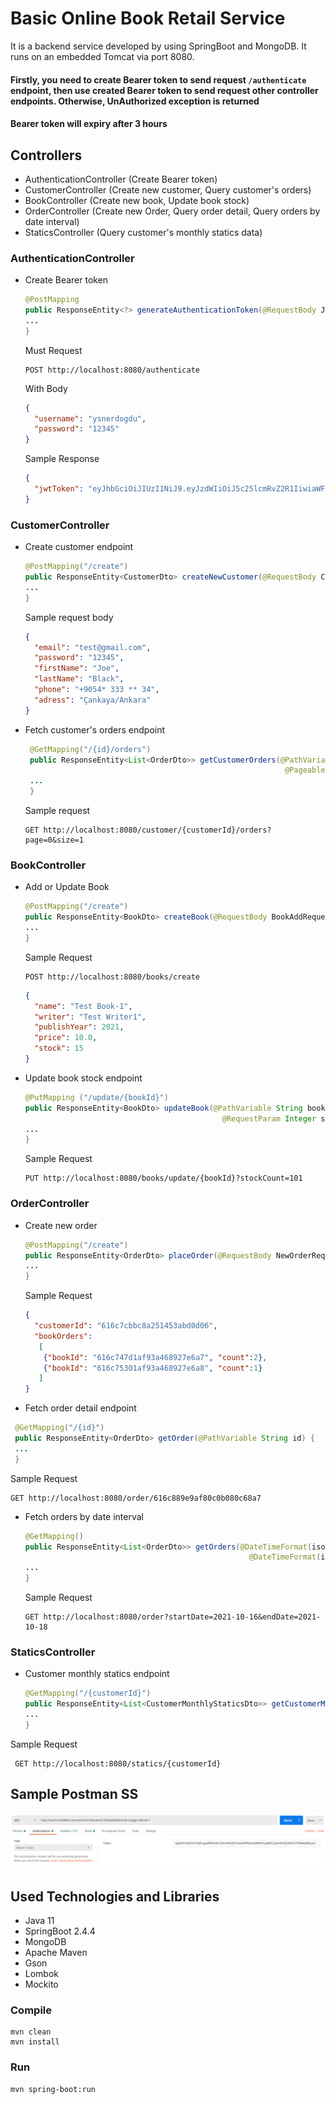 # Basic Online Book Retail Service
It is a backend service developed by using SpringBoot and MongoDB.
It runs on an embedded Tomcat via port 8080.

#### Firstly, you need to create Bearer token to send request ```/authenticate``` endpoint, then use created Bearer token to send request other controller endpoints. Otherwise, UnAuthorized exception is returned
#### Bearer token will expiry after 3 hours

## Controllers
* AuthenticationController (Create Bearer token)
* CustomerController (Create new customer, Query customer's orders)
* BookController (Create new book, Update book stock)
* OrderController (Create new Order, Query order detail, Query orders by date interval)
* StaticsController (Query customer's monthly statics data) 

### AuthenticationController
* Create Bearer token
  ``` java
  @PostMapping
  public ResponseEntity<?> generateAuthenticationToken(@RequestBody JwtRequest authenticationRequest) throws Exception {
  ...
  }
  ```
  Must Request
  ``` http request
  POST http://localhost:8080/authenticate
  ```
  With Body
  ``` json
  {
    "username": "ysnerdogdu",
    "password": "12345"
  }
  ```
  Sample Response
  ``` json  
  {
    "jwtToken": "eyJhbGciOiJIUzI1NiJ9.eyJzdWIiOiJ5c25lcmRvZ2R1IiwiaWF0IjoxNjM0NTcyMjI5LCJleHAiOjE2MzQ1ODMwMjl9.ps8rcyg4KuSDXS4uHoD2LjeWREiy9iPDrJ-CIa0k-F0"
  }
  ```
### CustomerController
* Create customer endpoint
  ``` java
  @PostMapping("/create")
  public ResponseEntity<CustomerDto> createNewCustomer(@RequestBody CustomerAddRequest customerAddRequest){
  ...
  }
  ```
  Sample request body
  ``` json
  {
    "email": "test@gmail.com",
    "password": "12345",
    "firstName": "Joe",
    "lastName": "Black",
    "phone": "+9054* 333 ** 34",
    "adress": "Çankaya/Ankara"
  }
  ```
* Fetch customer's orders endpoint
  ``` java
   @GetMapping("/{id}/orders")
   public ResponseEntity<List<OrderDto>> getCustomerOrders(@PathVariable String id,
                                                            @PageableDefault(size = 20) Pageable pageable) {
   ...
   }
  ```
  Sample request
  ``` http request
  GET http://localhost:8080/customer/{customerId}/orders?page=0&size=1
  ```

### BookController
* Add or Update Book
  ``` java
  @PostMapping("/create")
  public ResponseEntity<BookDto> createBook(@RequestBody BookAddRequest bookAddRequest){
  ...
  }
  ```
  Sample Request
  ``` http request
  POST http://localhost:8080/books/create
  ```
  ``` json
  {
    "name": "Test Book-1",
    "writer": "Test Writer1",
    "publishYear": 2021,
    "price": 10.0,
    "stock": 15
  }
  ```
* Update book stock endpoint
  ``` java
  @PutMapping ("/update/{bookId}")
  public ResponseEntity<BookDto> updateBook(@PathVariable String bookId,
                                              @RequestParam Integer stockCount){
  ...
  }
  ```
  Sample Request
  ``` http request
  PUT http://localhost:8080/books/update/{bookId}?stockCount=101
  ```

### OrderController
* Create new order
  ``` java
  @PostMapping("/create")
  public ResponseEntity<OrderDto> placeOrder(@RequestBody NewOrderRequest newOrderRequest) {
  ...
  }
  ```
  Sample Request
  ``` json
  {
    "customerId": "616c7cbbc8a251453abd0d06",
    "bookOrders": 
     [
      {"bookId": "616c747d1af93a468927e6a7", "count":2},
      {"bookId": "616c75301af93a468927e6a8", "count":1}
     ]
  }
  ```
* Fetch order detail endpoint
 ``` java
  @GetMapping("/{id}")
  public ResponseEntity<OrderDto> getOrder(@PathVariable String id) {
  ...
  }
  ```
Sample Request
  ``` http request
  GET http://localhost:8080/order/616c889e9af80c0b080c68a7
  ```
* Fetch orders by date interval
  ``` java
  @GetMapping()
  public ResponseEntity<List<OrderDto>> getOrders(@DateTimeFormat(iso = DATE) @RequestParam LocalDate startDate,
                                                    @DateTimeFormat(iso = DATE) @RequestParam LocalDate endDate) {
  ...
  }
  ```
  Sample Request
  ``` http request
  GET http://localhost:8080/order?startDate=2021-10-16&endDate=2021-10-18
  ```

### StaticsController
* Customer monthly statics endpoint
  ``` java
  @GetMapping("/{customerId}")
  public ResponseEntity<List<CustomerMonthlyStaticsDto>> getCustomerMonthlyStatics(@PathVariable String customerId) {
  ...
  }
  ```
 Sample Request
 ``` http request
  GET http://localhost:8080/statics/{customerId}
  ```

## Sample Postman SS
![img.png](img.png)


## Used Technologies and Libraries
* Java 11
* SpringBoot 2.4.4
* MongoDB
* Apache Maven
* Gson
* Lombok
* Mockito

### Compile
```
mvn clean
mvn install
```

### Run
```
mvn spring-boot:run
```
